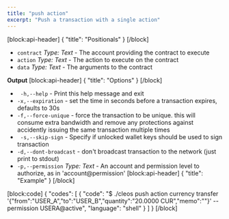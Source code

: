 ```yaml
---
title: "push action"
excerpt: "Push a transaction with a single action"
---
```

[block:api-header]
{
  "title": "Positionals"
}
[/block]
- `contract` _Type: Text_ - The account providing the contract to execute
- `action` _Type: Text_ - The action to execute on the contract
- `data` _Type: Text_ - The arguments to the contract

**Output**
[block:api-header]
{
  "title": "Options"
}
[/block]
- ` -h,--help` - Print this help message and exit
- `-x,--expiration` - set the time in seconds before a transaction expires, defaults to 30s
- `-f,--force-unique` - force the transaction to be unique. this will consume extra bandwidth and remove any protections against accidently issuing the same transaction multiple times
- ` -s,--skip-sign` - Specify if unlocked wallet keys should be used to sign transaction
- `-d,--dont-broadcast` - don't broadcast transaction to the network (just print to stdout)
- `-p,--permission` _Type: Text_ - An account and permission level to authorize, as in 'account@permission'
[block:api-header]
{
  "title": "Example"
}
[/block]

[block:code]
{
  "codes": [
    {
      "code": "$ ./cleos push action currency transfer '{\"from\":\"USER_A\",\"to\":\"USER_B\",\"quantity\":\"20.0000 CUR\",\"memo\":\"\"}' --permission USERA@active",
      "language": "shell"
    }
  ]
}
[/block]